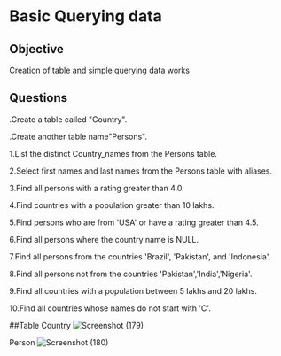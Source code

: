 # Basic Querying data 
## Objective
Creation of table and simple querying data works
## Questions
.Create a table called "Country".

.Create another table name"Persons".

1.List the distinct Country_names from the Persons table.

2.Select first names and last names from the Persons table with aliases.

3.Find all persons with a rating greater than 4.0.

4.Find countries with a population greater than 10 lakhs.

5.Find persons who are from 'USA' or have a rating greater than 4.5.

6.Find all persons where the country name is NULL. 

7.Find all persons from the countries 'Brazil', 'Pakistan', and 'Indonesia'. 

8.Find all persons not from the countries 'Pakistan','India','Nigeria'. 

9.Find all countries with a population between 5 lakhs and 20 lakhs.

10.Find all countries whose names do not start with 'C'.

##Table
Country
![Screenshot (179)](https://github.com/user-attachments/assets/b6843b55-509c-43dc-8b13-65945e6fc9f1)

Person
![Screenshot (180)](https://github.com/user-attachments/assets/1a134d2f-1352-43b8-a464-e9d3b16b19dc)







